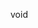 void
<!---
- 👋 Hi, I’m @grbrr
- 👀 I’m interested in electronics, embedded systems, industrial controllers and web programming.
- 🌱 I’m currently learning web technologies and also I'm doing kinda big project on STM32.
- 💞️ Currently I don't look for collaboration as I need to get more knowledge.
- 📫 How to reach me - just here for now.


grbrr/grbrr is a ✨ special ✨ repository because its `README.md` (this file) appears on your GitHub profile.
You can click the Preview link to take a look at your changes.
--->
